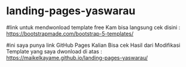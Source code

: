 # landing-pages-yaswarau

#link untuk mendwonload template free 
Kam bisa langsung cek disini : https://bootstrapmade.com/bootstrap-5-templates/

#ini saya punya link GitHub Pages Kalian Bisa cek Hasil dari Modifikasi Template yang saya dwonload di atas : https://maikelkayame.github.io/landing-pages-yaswarau/




